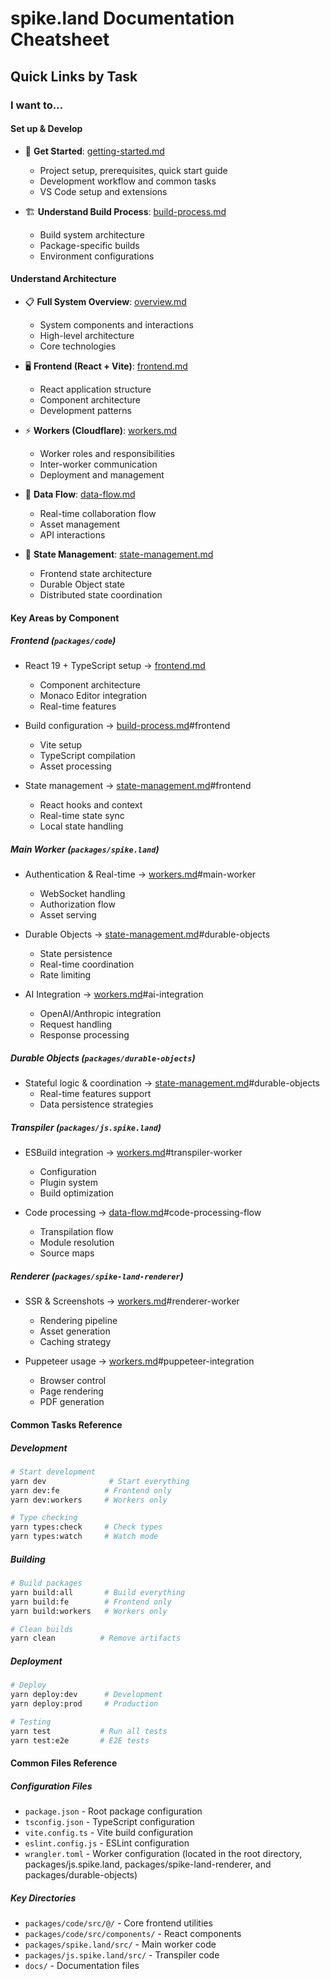 # spike.land Documentation Cheatsheet

## Quick Links by Task

### I want to...

#### Set up & Develop

- 🚀 **Get Started**: [getting-started.md](development/getting-started.md)
  - Project setup, prerequisites, quick start guide
  - Development workflow and common tasks
  - VS Code setup and extensions

- 🏗️ **Understand Build Process**:
  [build-process.md](development/build-process.md)
  - Build system architecture
  - Package-specific builds
  - Environment configurations

#### Understand Architecture

- 📋 **Full System Overview**: [overview.md](architecture/overview.md)
  - System components and interactions
  - High-level architecture
  - Core technologies

- 🖥️ **Frontend (React + Vite)**: [frontend.md](architecture/frontend.md)
  - React application structure
  - Component architecture
  - Development patterns

- ⚡ **Workers (Cloudflare)**: [workers.md](architecture/workers.md)
  - Worker roles and responsibilities
  - Inter-worker communication
  - Deployment and management

- 🔄 **Data Flow**: [data-flow.md](architecture/data-flow.md)
  - Real-time collaboration flow
  - Asset management
  - API interactions

- 💾 **State Management**:
  [state-management.md](architecture/state-management.md)
  - Frontend state architecture
  - Durable Object state
  - Distributed state coordination

#### Key Areas by Component

##### Frontend (`packages/code`)

- React 19 + TypeScript setup → [frontend.md](architecture/frontend.md)
  - Component architecture
  - Monaco Editor integration
  - Real-time features

- Build configuration →
  [build-process.md](development/build-process.md)#frontend
  - Vite setup
  - TypeScript compilation
  - Asset processing

- State management →
  [state-management.md](architecture/state-management.md)#frontend
  - React hooks and context
  - Real-time state sync
  - Local state handling

##### Main Worker (`packages/spike.land`)

- Authentication & Real-time → [workers.md](architecture/workers.md)#main-worker
  - WebSocket handling
  - Authorization flow
  - Asset serving

- Durable Objects →
  [state-management.md](architecture/state-management.md)#durable-objects
  - State persistence
  - Real-time coordination
  - Rate limiting

- AI Integration → [workers.md](architecture/workers.md)#ai-integration
  - OpenAI/Anthropic integration
  - Request handling
  - Response processing

##### Durable Objects (`packages/durable-objects`)

- Stateful logic & coordination →
  [state-management.md](architecture/state-management.md)#durable-objects
  - Real-time features support
  - Data persistence strategies

##### Transpiler (`packages/js.spike.land`)

- ESBuild integration → [workers.md](architecture/workers.md)#transpiler-worker
  - Configuration
  - Plugin system
  - Build optimization

- Code processing →
  [data-flow.md](architecture/data-flow.md)#code-processing-flow
  - Transpilation flow
  - Module resolution
  - Source maps

##### Renderer (`packages/spike-land-renderer`)

- SSR & Screenshots → [workers.md](architecture/workers.md)#renderer-worker
  - Rendering pipeline
  - Asset generation
  - Caching strategy

- Puppeteer usage → [workers.md](architecture/workers.md)#puppeteer-integration
  - Browser control
  - Page rendering
  - PDF generation

#### Common Tasks Reference

##### Development

```bash
# Start development
yarn dev              # Start everything
yarn dev:fe          # Frontend only
yarn dev:workers     # Workers only

# Type checking
yarn types:check     # Check types
yarn types:watch     # Watch mode
```

##### Building

```bash
# Build packages
yarn build:all       # Build everything
yarn build:fe        # Frontend only
yarn build:workers   # Workers only

# Clean builds
yarn clean          # Remove artifacts
```

##### Deployment

```bash
# Deploy
yarn deploy:dev      # Development
yarn deploy:prod     # Production

# Testing
yarn test           # Run all tests
yarn test:e2e       # E2E tests
```

#### Common Files Reference

##### Configuration Files

- `package.json` - Root package configuration
- `tsconfig.json` - TypeScript configuration
- `vite.config.ts` - Vite build configuration
- `eslint.config.js` - ESLint configuration
- `wrangler.toml` - Worker configuration (located in the root directory,
  packages/js.spike.land, packages/spike-land-renderer, and
  packages/durable-objects)

##### Key Directories

- `packages/code/src/@/` - Core frontend utilities
- `packages/code/src/components/` - React components
- `packages/spike.land/src/` - Main worker code
- `packages/js.spike.land/src/` - Transpiler code
- `docs/` - Documentation files
